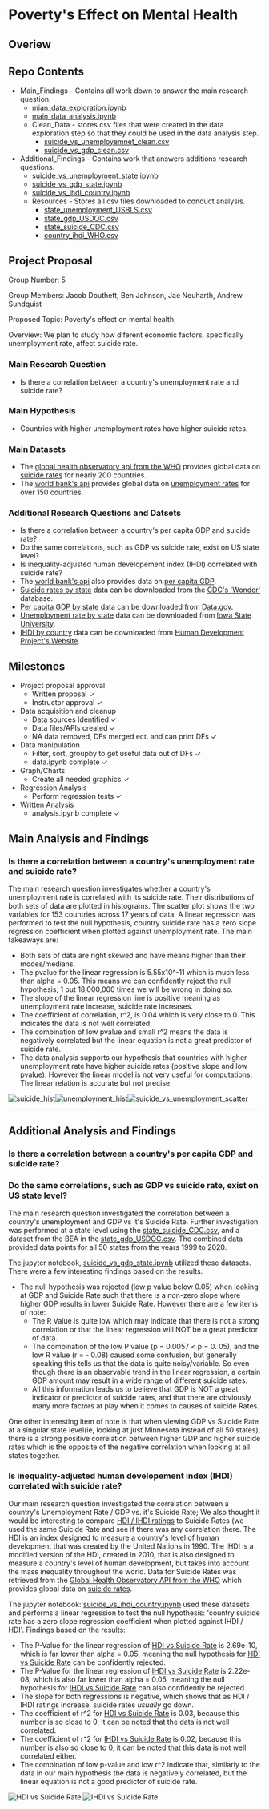 # Poverty's Effect on Mental Health
## Overiew
## Repo Contents
- Main_Findings - Contains all work down to answer the main research question.
    - [mian_data_exploration.ipynb](Main_Findings\main_data_exploration.ipynb)
    - [main_data_analysis.ipynb](Main_Findings\main_data_analysis.ipynb)
    - Clean_Data - stores csv files that were created in the data exploration step so that they could be used in the data analysis step.
        - [suicide_vs_unemployemnet_clean.csv](Main_Findings\Clean_Data\suicide_vs_unemployment_clean)
        - [suicide_vs_gdp_clean.csv](Main_Findings\Clean_Data\suicide_vs_gdp_clean)
- Additional_Findings - Contains work that answers additions research questions.
    - [suicide_vs_unemployment_state.ipynb]()
    - [suicide_vs_gdp_state.ipynb]()
    - [suicide_vs_ihdi_country.ipynb]()
    - Resources - Stores all csv files downloaded to conduct analysis.
        - [state_unemployment_USBLS.csv](Additional_Findings\Resources\state_unemployment_USBLS.csv)
        - [state_gdp_USDOC.csv](Additional_Findings\Resources\state_gdp_USDOC.csv)
        - [state_suicide_CDC.csv](Additional_Findings\Resources\state_suicide_CDC.csv)
        - [country_ihdi_WHO.csv](Additional_Findings\Resources\country_ihdi_WHO.csv)
## Project Proposal
Group Number: 5

Group Members: Jacob Douthett, Ben Johnson, Jae Neuharth, Andrew Sundquist

Proposed Topic: Poverty's effect on mental health.

Overview: We plan to study how diferent economic factors, specifically unemployment rate, affect suicide rate.
### Main Research Question
- Is there a correlation between a country's unemployment rate and suicide rate?
### Main Hypothesis
- Countries with higher unemployment rates have higher suicide rates.
### Main Datasets
- The [global health observatory api from the WHO](https://www.who.int/data/gho/info/gho-odata-api) provides global data on [suicide rates](https://ghoapi.azureedge.net/api/MH_12) for nearly 200 countries.
- The [world bank's api](https://datahelpdesk.worldbank.org/knowledgebase/articles/889392-about-the-indicators-api-documentation) provides global data on [unemployment rates](https://api.worldbank.org/v2/country/indicator/JI.UEM.1564.ZS?format=json) for over 150 countries.
### Additional Research Questions and Datsets
- Is there a correlation between a country's per capita GDP and suicide rate?
- Do the same correlations, such as GDP vs suicide rate, exist on US state level?
- Is inequality-adjusted human developement index (IHDI) correlated with suicide rate?
- The [world bank's api](https://datahelpdesk.worldbank.org/knowledgebase/articles/889392-about-the-indicators-api-documentation) also provides data on [per capita GDP](https://api.worldbank.org/v2/country/indicator/NY.GDP.PCAP.CD?format=json).
- [Suicide rates by state](Additional_Findings\Resources\state_suicide_CDC.csv) data can be downloaded from the [CDC's 'Wonder'](https://wonder.cdc.gov/) database. 
- [Per capita GDP by state](Additional_Findings\Resources\state_gdp_USDOC.csv) data can be downloaded from [Data.gov](https://data.gov/).
- [Unemployment rate by state](Additional_Findings\Resources\state_unemployment_USBLS.csv) data can be downloaded from [Iowa State University](https://www.icip.iastate.edu/tables/employment/unemployment-states).
- [IHDI by country](Additional_Findings\Resources\country_ihdi_WHO.csv) data can be downloaded from [Human Development Project's Website](https://hdr.undp.org/data-center/documentation-and-downloads).
## Milestones
- Project proposal approval
    - Written proposal &check;
    - Instructor approval &check;
- Data acquisition and cleanup
    - Data sources Identified &check;
    - Data files/APIs created &check;
    - NA data removed, DFs merged ect. and can print DFs &check;
- Data manipulation
    - Filter, sort, groupby to get useful data out of DFs &check;
    - data.ipynb complete &check;
- Graph/Charts
    - Create all needed graphics &check;
- Regression Analysis
    - Perform regression tests &check;
- Written Analysis
    - analysis.ipynb complete &check;
## Main Analysis and Findings
### Is there a correlation between a country's unemployment rate and suicide rate?
The main research question investigates whether a country's unemployment rate is correlated with its suicide rate. Their distributions of both sets of data are plotted in histograms. The scatter plot shows the two variables for 153 countries across 17 years of data. A linear regression was performed to test the null hypothesis, country suicide rate has a zero slope regression coefficient when plotted against unemployment rate. The main takeaways are:
- Both sets of data are right skewed and have means higher than their modes/medians.
- The pvalue for the linear regression is 5.55x10^-11 which is much less than alpha = 0.05. This means we can confidently reject the null hypothesis; 1 out 18,000,000 times we will be wrong in doing so.
- The slope of the linear regression line is positive meaning as unemployment rate increase, suicide rate increases.
- The coefficient of correlation, r^2, is 0.04 which is very close to 0. This indicates the data is not well correlated.
- The combination of low pvalue and small r^2 means the data is negatively correlated but the linear equation is not a great predictor of suicide rate.
- The data analysis supports our hypothesis that countries with higher unemployment rate have higher suicide rates (positive slope and low pvalue). However the linear model is not very useful for computations. The linear relation is accurate but not precise.

![suicide_hist](Main_Findings/Images/suicide_hist.png)![unemployment_hist](Main_Findings/Images/unemployment_hist.png)![suicide_vs_unemployment_scatter](Main_Findings/Images/suicide_vs_unemployment_scatter.png)

---
## Additional Analysis and  Findings
### Is there a correlation between a country's per capita GDP and suicide rate?
### Do the same correlations, such as GDP vs suicide rate, exist on US state level?
The main research question investigated the correlation between a country's unemployment and GDP vs it's Suicide Rate. Further investigation was performed at a state level using the [state_suicide_CDC.csv](Additional_Findings\Resources\state_suicide_CDC.csv), and a dataset from the BEA in the [state_gdp_USDOC.csv](Additional_Findings\Resources\state_gdp_USDOC.csv). The combined data provided data points for all 50 states from the years 1999 to 2020.

The jupyter notebook, [suicide_vs_gdp_state.ipynb](Additional_Findings\suicide_vs_gdp_state.ipynb) utilized these datasets. There were a few interesting findings based on the results. 
+ The null hypothesis was rejected (low p value below 0.05) when looking at GDP and Suicide Rate such that there is a non-zero slope where higher GDP results in lower Suicide Rate. However there are a few items of note:
    - The R Value is quite low which may indicate that there is not a strong correlation or that the linear regression will NOT be a great predictor of data.
    - The combination of the low P value (p = 0.0057 < p = 0. 05), and the low R value (r = - 0.08) caused some confusion, but generally speaking this tells us that the data is quite noisy/variable. So even though there is an observable trend in the linear regression, a certain GDP amount may result in a wide range of different suicide rates.
    - All this information leads us to believe that GDP is NOT a great indicator or predictor of suicide rates, and that there are obviously many more factors at play when it comes to causes of suicide Rates.

One other interesting item of note is that when viewing GDP vs Suicide Rate at a singular state level(ie, looking at just Minnesota instead of all 50 states), there is a strong positive correlation between higher GDP and higher suicide rates which is the opposite of the negative correlation when looking at all states together. 
### Is inequality-adjusted human developement index (IHDI) correlated with suicide rate?
Our main research question investigated the correlation between a country's Unemployment Rate / GDP vs. it's Suicide Rate; We also thought it would be interesting to compare [HDI / IHDI ratings](Additional_Findings\Resources\country_ihdi_UNDP) to Suicide Rates (we used the same Suicide Rate  and see if there was any correlation there. The HDI is an index designed to measure a country's level of human development that was created by the United Nations in 1990. The IHDI is a modified version of the HDI, created in 2010,  that is also designed to measure a country's level of human development, but takes into account the mass inequality throughout the world. Data for Suicide Rates was retrieved from the [Global Health Observatory API from the WHO](https://www.who.int/data/gho/info/gho-odata-api) which provides global data on [suicide rates](https://ghoapi.azureedge.net/api/MH_12).

The jupyter notebook: [suicide_vs_ihdi_country.ipynb](Additional_Findings\suicide_vs_ihdi_country.ipynb) used these datasets and performs a linear regression to test the null hypothesis: 'country suicide rate has a zero slope regression coefficient when plotted against IHDI / HDI'. Findings based on the results:
 - The P-Value for the linear regression of [HDI vs Suicide Rate](Additional_Findings\Images\HDI_vs_Suicide_Rate.jpg) is 2.69e-10, which is far lower than alpha = 0.05, meaning the null hypothesis for [HDI vs Suicide Rate](Additional_Findings\Images\HDI_vs_Suicide_Rate.jpg) can be confidently rejected.
 - The P-Value for the linear regression of [IHDI vs Suicide Rate](Additional_Findings\Images\IHDI_vs_Suicide_Rate.jpg) is 2.22e-08, which is also far lower than alpha = 0.05, meaning the null hypothesis for [IHDI vs Suicide Rate](Additional_Findings\Images\IHDI_vs_Suicide_Rate.jpg) can also confidently be rejected.
 - The slope for both regressions is negative, which shows that as HDI / IHDI ratings increase, suicide rates *usually* go down.
 - The coefficient of r^2 for [HDI vs Suicide Rate](Additional_Findings\Images\HDI_vs_Suicide_Rate.jpg) is 0.03, because this number is so close to 0, it can be noted that the data is not well correlated.
 - The coefficient of r^2 for [IHDI vs Suicide Rate](Additional_Findings\Images\IHDI_vs_Suicide_Rate.jpg) is 0.02, because this number is also so close to 0, it can be noted that this data is not well correlated either.
 - The combination of low p-value and low r^2 indicate that, similarly to the data in our main hypothesis the data is negatively correlated, but the linear equation is not a good predictor of suicide rate.
 
 ![HDI vs Suicide Rate](Additional_Findings\Images\HDI_vs_Suicide_Rate.jpg)
 ![IHDI vs Suicide Rate](Additional_Findings\Images\IHDI_vs_Suicide_Rate.jpg)
